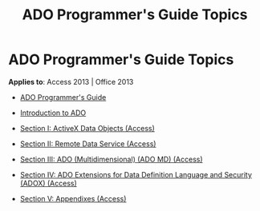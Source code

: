 ﻿---
title: ADO Programmer's Guide Topics
TOCTitle: ADO programmer's guide
ms:assetid: 37393fde-6e9c-4cce-b7b1-84b578d3560f
ms:mtpsurl: https://msdn.microsoft.com/library/JJ249129(v=office.15)
ms:contentKeyID: 48544187
ms.date: 09/18/2015
mtps_version: v=office.15
---

# ADO Programmer's Guide Topics


**Applies to**: Access 2013 | Office 2013

  - [ADO Programmer's Guide](ado-programmer-s-guide.md)

  - [Introduction to ADO](introduction-to-ado.md)

  - [Section I: ActiveX Data Objects (Access)](section-i-activex-data-objects-access.md)

  - [Section II: Remote Data Service (Access)](section-ii-remote-data-service-access.md)

  - [Section III: ADO (Multidimensional) (ADO MD) (Access)](section-iii-ado-multidimensional-ado-md-access.md)

  - [Section IV: ADO Extensions for Data Definition Language and Security (ADOX) (Access)](section-iv-ado-extensions-for-data-definition-language-and-security-adox-access.md)

  - [Section V: Appendixes (Access)](section-v-appendixes-access.md)

